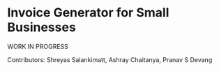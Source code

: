 # Invoice Generator for Small Businesses

WORK IN PROGRESS

Contributors: Shreyas Salankimatt, Ashray Chaitanya, Pranav S Devang
